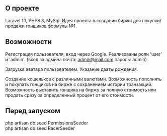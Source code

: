 ## О проекте

Laravel 10, PHP8.3, MySql.
Идея проекта в создании биржи для покупки/продажи гонщиков формулы №1.

## Возможности
Регистрация пользователя, вход через Google.
Реализованы роли 'user' и 'admin'. 
(вход за админа почта: admin@mail.com пароль: admin)

Загрузка аватара пользователем.
Указание дааты рождения.

Создание кошельков с различными валютами. 
Возможность пополнять и покупать гонщиков на бирже с сохранением истории транзакций.
Возможность выставить гонщика на биржу за полную стоимость или продать сразу за определенный процент от его стоимости.

## Перед запуском
php artisan db:seed PermissionsSeeder 
<br>php artisan db:seed RacerSeeder

